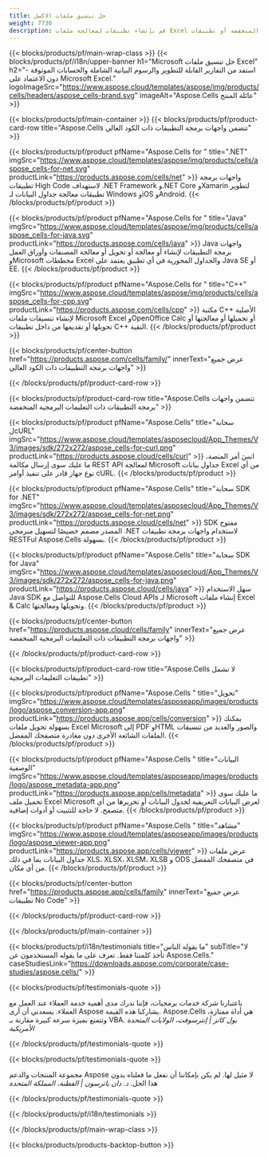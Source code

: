 ```yaml
---
title: حل تنسيق ملفات الاكسل
weight: 7730
description: قم بإنشاء تطبيقات لمعالجة ملفات Excel باستخدام واجهات برمجة التطبيقات ذات التعليمات البرمجية العالية أو ذات التعليمات البرمجية المنخفضة أو تطبيقات No Code لعرض مقارنة فحص ملفات Excel أو تحويلها.
---
```

{{< blocks/products/pf/main-wrap-class >}}
{{< blocks/products/pf/i18n/upper-banner h1="Microsoft حل تنسيق ملفات Excel" h2="استفد من التقارير القابلة للتطوير والرسوم البيانية الشاملة والحسابات الموثوقة - دون الاعتماد على Microsoft Excel." logoImageSrc="https://www.aspose.cloud/templates/aspose/img/products/cells/headers/aspose_cells-brand.svg" imageAlt="Aspose.Cells عائلة المنتج" >}}

{{< blocks/products/pf/main-container >}}
{{< blocks/products/pf/product-card-row title="Aspose.Cells تتضمن واجهات برمجة التطبيقات ذات الكود العالي" >}}

{{< blocks/products/pf/product pfName="Aspose.Cells for " title=".NET" imgSrc="https://www.aspose.cloud/templates/aspose/img/products/cells/aspose_cells-for-net.svg" productLink="https://products.aspose.com/cells/net" >}}
واجهات برمجة تطبيقات High Code لاستهداف .NET Framework و.NET Core وXamarin لتطوير تطبيقات معالجة جداول البيانات لـ Windows وiOS وAndroid.
{{< /blocks/products/pf/product >}}

{{< blocks/products/pf/product pfName="Aspose.Cells for " title="Java" imgSrc="https://www.aspose.cloud/templates/aspose/img/products/cells/aspose_cells-for-java.svg" productLink="https://products.aspose.com/cells/java" >}}
Java واجهات برمجة التطبيقات لإنشاء أو معالجة أو تحويل أو معالجة المصنفات وأوراق العمل وMicrosoft مخططات Excel والجداول المحورية في أي تطبيق يعتمد على Java SE أو EE.
{{< /blocks/products/pf/product >}}

{{< blocks/products/pf/product pfName="Aspose.Cells for " title="C++" imgSrc="https://www.aspose.cloud/templates/aspose/img/products/cells/aspose_cells-for-cpp.svg" productLink="https://products.aspose.com/cells/cpp" >}}
مكتبة C++ الأصلية لإنشاء تنسيقات ملفات Microsoft Excel وOpenOffice Calc أو تحميلها أو معالجتها أو تحويلها أو تقديمها من داخل تطبيقات C++ النقية.
{{< /blocks/products/pf/product >}}

{{< blocks/products/pf/center-button href="https://products.aspose.com/cells/family/" innerText="عرض جميع واجهات برمجة التطبيقات ذات الكود العالي" >}}

{{< /blocks/products/pf/product-card-row >}}

{{< blocks/products/pf/product-card-row title="Aspose.Cells تتضمن واجهات برمجة التطبيقات ذات التعليمات البرمجية المنخفضة" >}}

{{< blocks/products/pf/product pfName="Aspose.Cells" title="سحابة لcURL" imgSrc="https://www.aspose.cloud/templates/asposecloud/App_Themes/V3/images/sdk/272x272/aspose_cells-for-curl.png" productLink="https://products.aspose.cloud/cells/curl" >}}
انسَ أمر المنصة، ما عليك سوى إرسال مكالمة REST API لمعالجة Microsoft جداول بيانات Excel من أي نوع جهاز قادر على تنفيذ أوامر cURL.
{{< /blocks/products/pf/product >}}

{{< blocks/products/pf/product pfName="Aspose.Cells" title="سحابة SDK for .NET" imgSrc="https://www.aspose.cloud/templates/asposecloud/App_Themes/V3/images/sdk/272x272/aspose_cells-for-net.png" productLink="https://products.aspose.cloud/cells/net" >}}
SDK مفتوح المصدر مصمم خصيصًا لتسهيل مبرمجي .NET لاستخدام واجهات برمجة تطبيقات RESTFul Aspose.Cells بسهولة.
{{< /blocks/products/pf/product >}}

{{< blocks/products/pf/product pfName="Aspose.Cells" title="سحابة SDK for Java" imgSrc="https://www.aspose.cloud/templates/asposecloud/App_Themes/V3/images/sdk/272x272/aspose_cells-for-java.png" productLink="https://products.aspose.cloud/cells/java" >}}
سهل الاستخدام Java SDK للتواصل مع Aspose.Cells Cloud APIs لـ Microsoft إنشاء ملفات Excel & Calc وتحويلها ومعالجتها.
{{< /blocks/products/pf/product >}}

{{< blocks/products/pf/center-button href="https://products.aspose.cloud/cells/family" innerText="عرض جميع واجهات برمجة التطبيقات ذات التعليمات البرمجية المنخفضة" >}}

{{< /blocks/products/pf/product-card-row >}}

{{< blocks/products/pf/product-card-row title="Aspose.Cells لا تشمل تطبيقات التعليمات البرمجية" >}}

{{< blocks/products/pf/product pfName="Aspose.Cells " title="تحويل" imgSrc="https://www.aspose.cloud/templates/asposeapp/images/products/logo/aspose_conversion-app.png" productLink="https://products.aspose.app/cells/conversion" >}}
يمكنك بسهولة تحويل ملفات Excel Microsoft إلى PDF وHTML والصور والعديد من تنسيقات الملفات الشائعة الأخرى دون مغادرة متصفحك المفضل.
{{< /blocks/products/pf/product >}}

{{< blocks/products/pf/product pfName="Aspose.Cells " title="البيانات الوصفية" imgSrc="https://www.aspose.cloud/templates/asposeapp/images/products/logo/aspose_metadata-app.png" productLink="https://products.aspose.app/cells/metadata" >}}
 ما عليك سوى تحميل ملف Excel Microsoft لعرض البيانات التعريفية لجدول البيانات أو تحريرها من أي متصفح. لا حاجة للتثبيت أو أدوات إضافية.
{{< /blocks/products/pf/product >}}

{{< blocks/products/pf/product pfName="Aspose.Cells " title="مشاهد" imgSrc="https://www.aspose.cloud/templates/asposeapp/images/products/logo/aspose_viewer-app.png" productLink="https://products.aspose.app/cells/viewer" >}}
عرض ملفات جداول البيانات بما في ذلك XLS، XLSX، XLSM، XLSB و ODS في متصفحك المفضل من أي مكان.
{{< /blocks/products/pf/product >}}

{{< blocks/products/pf/center-button href="https://products.aspose.app/cells/family" innerText="عرض جميع تطبيقات No Code" >}}

{{< /blocks/products/pf/product-card-row >}}

{{< /blocks/products/pf/main-container >}}

{{< blocks/products/pf/i18n/testimonials title="ما يقوله الناس" subTitle="لا تأخذ كلمتنا فقط. تعرف على ما يقوله المستخدمون عن Aspose.Cells." caseStudiesLink="https://downloads.aspose.com/corporate/case-studies/aspose.cells/" >}}

{{< blocks/products/pf/testimonials-quote >}}
<p class="first">
 باعتبارنا شركة خدمات برمجيات، فإننا ندرك مدى أهمية خدمة العملاء عند العمل مع العملاء. يسعدني أن أرى Aspose يشاركنا هذه القيمة. Aspose.Cells هي أداة ممتازة، وتتمتع بميزة سرعة كبيرة مقارنة بـ VBA.
 <em>
 بول كاتز | إنترسوفت، الولايات المتحدة الأمريكية
 </em>
</p>

{{< /blocks/products/pf/testimonials-quote >}}

{{< blocks/products/pf/testimonials-quote >}}
<p class="second">
مجموعة المنتجات والدعم Aspose لا مثيل لها. لم يكن بإمكاننا أن نفعل ما فعلناه بدون هذا الحل.
 <em>
 د. دان باترسون | الفطنة، المملكة المتحدة
 </em>
</p>

{{< /blocks/products/pf/testimonials-quote >}}

{{< /blocks/products/pf/i18n/testimonials >}}

{{< /blocks/products/pf/main-wrap-class >}}

{{< blocks/products/products-backtop-button >}}

